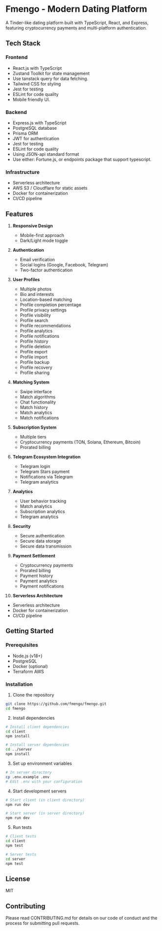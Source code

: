 # Fmengo - Modern Dating Platform

A Tinder-like dating platform built with TypeScript, React, and Express, featuring cryptocurrency payments and multi-platform authentication.

## Tech Stack

### Frontend
- React.js with TypeScript
- Zustand Toolkit for state management
- Use tanstack query for data fetching.
- Tailwind CSS for styling
- Jest for testing
- ESLint for code quality
- Mobile friendly UI.

### Backend
- Express.js with TypeScript
- PostgreSQL database
- Prisma ORM
- JWT for authentication
- Jest for testing
- ESLint for code quality
- Using JSON-api standard format
- Use either: Fortune.js, or endpoints package that support typescript.

### Infrastructure
- Serverless architecture
- AWS S3 / Cloudflare for static assets
- Docker for containerization
- CI/CD pipeline

## Features

1. **Responsive Design**
   - Mobile-first approach
   - Dark/Light mode toggle

2. **Authentication**
   - Email verification
   - Social logins (Google, Facebook, Telegram)
   - Two-factor authentication

3. **User Profiles**
   - Multiple photos
   - Bio and interests
   - Location-based matching
   - Profile completion percentage
   - Profile privacy settings
   - Profile visibility
   - Profile search
   - Profile recommendations
   - Profile analytics
   - Profile notifications
   - Profile history
   - Profile deletion
   - Profile export
   - Profile import
   - Profile backup
   - Profile recovery
   - Profile sharing

4. **Matching System**
   - Swipe interface
   - Match algorithms
   - Chat functionality
   - Match history
   - Match analytics
   - Match notifications

5. **Subscription System**
   - Multiple tiers
   - Cryptocurrency payments (TON, Solana, Ethereum, Bitcoin)
   - Prorated billing

6. **Telegram Ecosystem Integration**
   - Telegram login
   - Telegram Stars payment
   - Notifications via Telegram
   - Telegram analytics

7. **Analytics**
   - User behavior tracking
   - Match analytics
   - Subscription analytics
   - Telegram analytics

8. **Security**
   - Secure authentication
   - Secure data storage
   - Secure data transmission

9. **Payment Settlement**
   - Cryptocurrency payments
   - Prorated billing
   - Payment history
   - Payment analytics
   - Payment notifications

10. **Serverless Architecture**
   - Serverless architecture
   - Docker for containerization
   - CI/CD pipeline

## Getting Started

### Prerequisites
- Node.js (v18+)
- PostgreSQL
- Docker (optional)
- Terraform AWS

### Installation

1. Clone the repository
```bash
git clone https://github.com/fmengo/fmengo.git
cd fmengo
```

2. Install dependencies
```bash
# Install client dependencies
cd client
npm install

# Install server dependencies
cd ../server
npm install
```

3. Set up environment variables
```bash
# In server directory
cp .env.example .env
# Edit .env with your configuration
```

4. Start development servers
```bash
# Start client (in client directory)
npm run dev

# Start server (in server directory)
npm run dev
```

5. Run tests
```bash
# Client tests
cd client
npm test

# Server tests
cd server
npm test
```

## License
MIT

## Contributing
Please read CONTRIBUTING.md for details on our code of conduct and the process for submitting pull requests.
